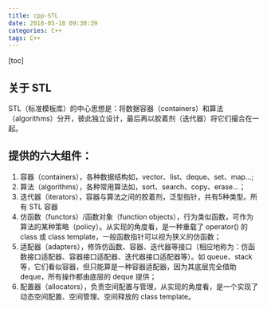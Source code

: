 ```yaml
---
title: cpp-STL
date: 2018-05-18 09:30:39
categories: C++
tags: C++
---
```

[toc]
## 关于 STL
STL（标准模板库）的中心思想是：将数据容器（containers）和算法（algorithms）分开，彼此独立设计，最后再以胶着剂（迭代器）将它们撮合在一起。

## 提供的六大组件：
1. 容器（containers），各种数据结构如，vector、list、deque、set、map...;
2. 算法（algorithms），各种常用算法如，sort、search、copy、erase...；
3. 迭代器（iterators），容器与算法之间的胶着剂，泛型指针，共有5种类型。所有 STL 容器
4. 仿函数（functors）/函数对象（function objects），行为类似函数，可作为算法的某种策略（policy）。从实现的角度看，是一种重载了 operator() 的 class 或 class template，一般函数指针可以视为狭义的仿函数；
5. 适配器（adapters），修饰仿函数、容器、迭代器等接口（相应地称为：仿函数接口适配器、容器接口适配器、迭代器接口适配器等）。如 queue、stack 等，它们看似容器，但只能算是一种容器适配器，因为其底层完全借助 deque，所有操作都由底层的 deque 提供；
6. 配置器（allocators），负责空间配置与管理，从实现的角度看，是一个实现了动态空间配置、空间管理、空间释放的 class template。

